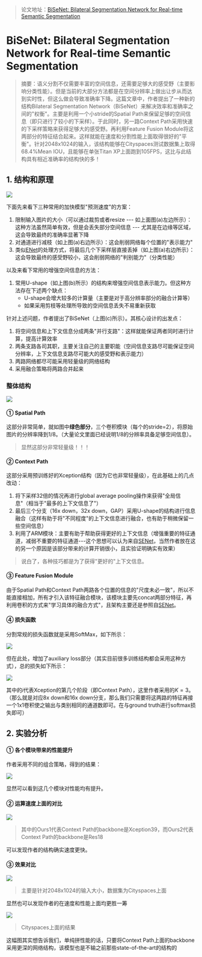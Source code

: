 > 论文地址：[BiSeNet: Bilateral Segmentation Network for Real-time Semantic Segmentation](https://arxiv.org/abs/1808.00897)

# BiSeNet: Bilateral Segmentation Network for Real-time Semantic Segmentation

> 摘要：语义分割不仅需要丰富的空间信息，还需要足够大的感受野（主要影响分类性能）。但是当前的大部分方法都是在空间分辨率上做出让步从而达到实时性，但这么做会导致准确率下降。这篇文章中，作者提出了一种新的结构Bilateral Segmentation Network（BiSeNet）来解决效率和准确率之间的"权衡"。主要是利用一个小stride的Spatial Path来保留足够的空间信息（即只进行了较小的下采样）。于此同时，另一路Context Path采用快速的下采样策略来获得足够大的感受野。再利用Feature Fusion Module将这两部分的特征结合起来。这样就能在速度和分割性能上面取得很好的"平衡"。针对2048x1024的输入，该结构能够在Cityspaces测试数据集上取得68.4%Mean IOU，且能够在单张Titan XP上面跑到105FPS，这比与此结构具有相近准确率的结构快的多！

## 1. 结构和原理

![](png/a1.png)

下面先来看下三种常用的加快模型"预测速度"的方案：

1. 限制输入图片的大小（可以通过裁剪或者resize --- 如上面图(a)左边所示）：这种方法虽然简单有效，但是会丢失部分空间信息 --- 尤其是在边缘等区域，这会导致最终的准确率显著下降
2. 对通道进行减枝（如上图(a)右边所示）：这会削弱网络每个位置的"表示能力"
3. 类似[ENet](https://arxiv.org/abs/1606.02147)的处理方式，将最后几个下采样层直接丢掉（如上图(a)右边所示）：这会导致最终的感受野较小，这会削弱网络的"判别能力"（分类性能）

以及来看下常用的增强空间信息的方法：

1. 常用U-shape（如上图(b)所示）的结构来增强空间信息表示能力。但这种方法存在下述两个缺点：
   - U-shape会增大较多的计算量（主要是对于高分辨率部分的融合计算等）
   - 如果采用剪枝等处理所导致的空间信息丢失不易重新获取

针对上述问题，作者提出了BiSeNet（上图(c)所示）。其核心设计的出发点：

1. 将空间信息和上下文信息分成两条"并行支路"：这样就能保证两者同时进行计算，提高计算效率
2. 两条支路各司其职，主要关注自己的主要职能（空间信息支路尽可能保证空间分辨率，上下文信息支路尽可能大的感受野和表示能力）
3. 两路网络都尽可能采用轻量级的网络结构
4. 采用融合策略将两路合并起来

### 整体结构

![](png/a2.png)

#### ① Spatial Path

这部分非常简单，就如图中**绿色部分**，三个卷积模块（每个的stride=2），将原始图片的分辨率降到1/8。（大量论文里面已经说明1/8的分辨率具备足够空间信息）。

> 显然这部分非常轻量级！！！

#### ② Context Path

这部分采用预训练好的Xception结构（因为它也非常轻量级），在此基础上的几点改动：

1. 将下采样32倍的情况再进行global average pooling操作来获得"全局信息"（相当于"最多的上下文信息了"）
2. 最后三个分支（16x down，32x down，GAP）采用U-shape的结构进行信息融合（这样有助于将"不同程度"的上下文信息进行融合，也有助于稍微保留一些空间信息）
3. 利用了ARM模块：主要有助于帮助获得更好的上下文信息（增强重要的特征通道，减弱不重要的特征通道---这个思想可以认为来自[SENet](https://arxiv.org/abs/1709.01507v2)，当然作者放在这的另一个原因是该部分带来的计算开销很小，且实验证明确实有效果）

> 说白了，各种技巧都是为了获得"更好的"上下文信息。

#### ③ Feature Fusion Module

由于Spatial Path和Context Path两路各个位置的信息的"尺度未必一致"，所以不能直接相加，所有才引入该特征融合模块，该模块主要先concat两部分特征，再利用卷积的方式来"学习具体的融合方式"，且架构主要还是参照自[SENet](https://arxiv.org/abs/1709.01507v2)。

#### ④ 损失函数

分割常规的损失函数就是采用SoftMax，如下所示：

![](png/a3.png)

但在此处，增加了auxiliary loss部分（其实目前很多训练结构都会采用这种方式），总的损失如下所示：

![](png/a4.png)

其中的$i$代表Xception的第几个阶段（即Context Path），这里作者采用的$K=3$。（那么就是对应8x down和16x down分支，那么我们只需要将这两路的特征再接一个1x1卷积使之输出与类别相同的通道数即可。在与ground truth进行softmax损失即可）

## 2. 实验分析

#### ① 各个模块带来的性能提升

作者采用不同的组合策略，得到的结果：

![](png/a5.png)

显然可以看到这几个模块对性能均有提升。

#### ② 运算速度上面的对比

![](png/a6.png)

> 其中的Ours1代表Context Path的backbone是Xception39，而Ours2代表Context Path的backbone是Res18

可以发现作者的结构确实速度更快。

#### ③ 效果对比

![](png/a7.png)

> 主要是针对2048x1024的输入大小，数据集为Cityspaces上面

显然也可以发现作者的在速度和性能上面均更胜一筹

![](png/a8.png)

> Cityspaces上面的结果

这幅图其实想告诉我们，单纯拼性能的话，只要将Context Path上面的backbone采用更深的网络结构，该模型也是不输之前那些state-of-the-art的结构的


